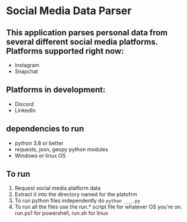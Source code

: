 # Social Media Data Parser


## This application parses personal data from several different social media platforms. Platforms supported right now:

- Instagram
- Snapchat

## Platforms in development:

- Discord
- LinkedIn


## dependencies to run

- python 3.8 or better
- requests, json, geopy python modules
- Windows or linux OS

## To run

1. Request social media platform data
2.  Extract it into the directory named for the platofrm
3.  To run python files independently do `python ___.py`
4.  To run all the files use the run.* script file for whatever OS you're on. run.ps1 for powershell, run.sh for linux


